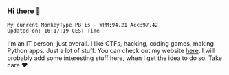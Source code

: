 ### Hi there 👋
<!-- PB START -->
```
My current MonkeyType PB is - WPM:94.21 Acc:97.42
Updated on: 16:17:19 CEST Time
```
<!-- PB END -->
I'm an IT person, just overall. I like CTFs, hacking, coding games, making Python apps. Just a lot of stuff.
You can check out my website [here](https://skill3472.github.io/).
I will probably add some interesting stuff here, when I get the idea to do so. Take care ❤️
